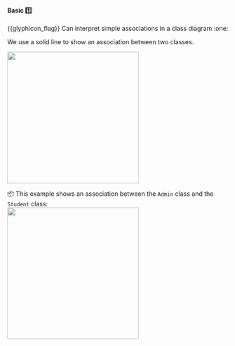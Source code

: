 <div id="title">

#### Basic :one:

<span id="prereqs"></span>

</div>
<span id="outcomes">{{glyphicon_flag}} Can interpret simple associations in a class diagram :one:</span>

<div id="body">

We use a solid line to show an association between two classes.

<img src="{{baseUrl}}/uml/classDiagrams/associations/basic/images/notation.png" width="300" />
<p/>

<tip-box> 

:package: This example shows an association between the `Admin` class and the `Student` class:<br>
<img src="{{baseUrl}}/uml/classDiagrams/associations/basic/images/example.png" width="300" />


</tip-box>

</div>

<div id="extras">
</div>